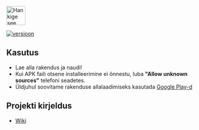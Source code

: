 <a href='https://play.google.com/store/apps/details?id=ee.ratr.matemaatik&pcampaignid=pcampaignidMKT-Other-global-all-co-prtnr-py-PartBadge-Mar2515-1'><img alt='Hankige see Google Play' src='https://play.google.com/intl/en_us/badges/static/images/badges/et_badge_web_generic.png' height="50px"/></a>

[![versioon](https://img.shields.io/badge/versioon-v1.2.1-green)](https://github.com/35grain/matemaatik/releases)

## Kasutus
* Lae alla rakendus ja naudi! 
* Kui APK faili otsene installeerimine ei õnnestu, luba **"Allow unknown sources"** telefoni seadetes.
* Üldjuhul soovitame rakenduse allalaadimiseks kasutada [Google Play-d](https://play.google.com/store/apps/details?id=ee.ratr.matemaatik)

## Projekti kirjeldus
* [Wiki](https://github.com/35grain/matemaatik/wiki)
